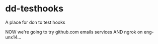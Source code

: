 dd-testhooks
============

A place for don to test hooks

NOW we're going to try github.com emails services
AND ngrok on eng-unx14...
